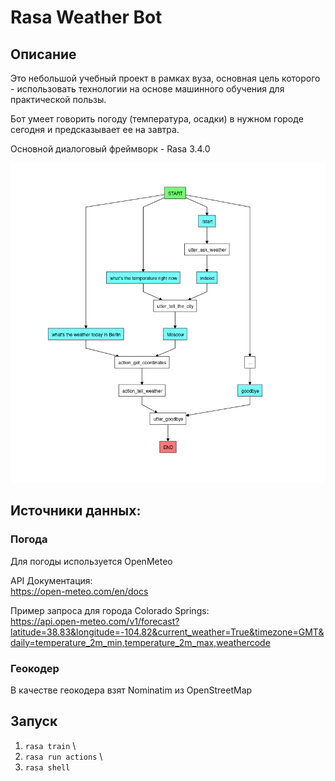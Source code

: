 # Rasa Weather Bot

## Описание
Это небольшой учебный проект в рамках вуза, основная цель которого - использовать технологии на основе машинного обучения для практической пользы.

Бот умеет говорить погоду (температура, осадки) в нужном городе сегодня и предсказывает ее на завтра.

Основной диалоговый фреймворк - Rasa 3.4.0

![Dialog graph](graph.png "Диалоговый граф")

## Источники данных:
### Погода
Для погоды используется OpenMeteo

API Документация: \
https://open-meteo.com/en/docs

Пример запроса для города Colorado Springs: \
https://api.open-meteo.com/v1/forecast?latitude=38.83&longitude=-104.82&current_weather=True&timezone=GMT&daily=temperature_2m_min,temperature_2m_max,weathercode

### Геокодер
В качестве геокодера взят Nominatim из OpenStreetMap

## Запуск
1. ``rasa train`` \
2. ``rasa run actions`` \
3. ``rasa shell``